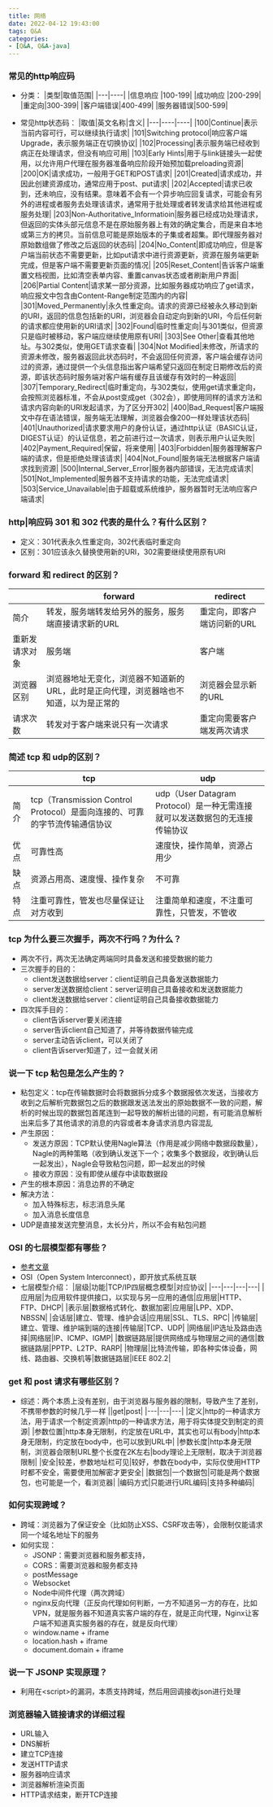 ```yaml
---
title: 网络
date: 2022-04-12 19:43:00
tags: Q&A
categories:
- [Q&A, Q&A-java]
---
```


### 常见的http响应码
* 分类：
|类型|取值范围|
|---|----|
|信息响应	|100-199|
|成功响应	|200-299|
|重定向|300-399|
|客户端错误|400-499|
|服务器错误|500-599|

* 常见http状态码：
|取值|英文名称|含义|
|---|----|----|
|100|Continue|表示当前内容可行，可以继续执行请求|
|101|Switching protocol|响应客户端Upgrade，表示服务端正在切换协议|
|102|Processing|表示服务端已经收到病正在处理请求，但没有响应可用|
|103|Early Hints|用于与link链接头一起使用，以允许用户代理在服务器准备响应阶段开始预加载preloading资源|
|200|OK|请求成功，一般用于GET和POST请求|
|201|Created|请求成功，并因此创建资源成功，通常应用于post、put请求|
|202|Accepted|请求已收到，还未响应，没有结果。意味着不会有一个异步响应回复请求，可能会有另外的进程或者服务去处理该请求，通常用于批处理或者转发请求给其他进程或服务处理|
|203|Non-Authoritative_Informatioin|服务器已经成功处理请求，但返回的实体头部元信息不是在原始服务器上有效的确定集合，而是来自本地或第三方的拷贝。当前信息可能是原始版本的子集或者超集。即代理服务器对原始数组做了修改之后返回的状态码|
|204|No_Content|即成功响应，但是客户端当前状态不需要更新，比如put请求中进行资源更新，资源在服务端更新完成，但是客户端不需要更新页面的情况|
|205|Reset_Content|告诉客户端重置文档视图，比如清空表单内容、重置canvas状态或者刷新用户界面|
|206|Partial Content|请求某一部分资源，比如服务器成功响应了get请求，响应报文中包含由Content-Range制定范围内的内容|
|301|Moved_Permanently|永久性重定向。请求的资源已经被永久移动到新的URI，返回的信息包括新的URI，浏览器会自动定向到新的URI，今后任何新的请求都应使用新的URI请求|
|302|Found|临时性重定向|与301类似，但资源只是临时被移动，客户端应继续使用原有URI|
|303|See Other|查看其他地址。与302类似，使用GET请求查看|
|304|Not Modified|未修改，所请求的资源未修改，服务器返回此状态码时，不会返回任何资源，客户端会缓存访问过的资源，通过提供一个头信息指出客户端希望只返回在制定日期修改后的资源，即该状态码时服务端对客户端有缓存且该缓存有效时的一种返回|
|307|Temporary_Redirect|临时重定向，与302类似，使用get请求重定向，会按照浏览器标准，不会从post变成get（302会），即使用同样的请求方法和请求内容向新的URI发起请求，为了区分开302|
|400|Bad_Request|客户端报文中存在语法错误，服务端无法理解，浏览器会像200一样处理该状态码|
|401|Unauthorized|请求要求用户的身份认证，通过http认证（BASIC认证，DIGEST认证）的认证信息，若之前进行过一次请求，则表示用户认证失败|
|402|Payment_Required|保留，将来使用|
|403|Forbidden|服务器理解客户端的请求，但是拒绝处理该请求|
|404|Not_Found|服务端无法根据客户端请求找到资源|
|500|Internal_Server_Error|服务器内部错误，无法完成请求|
|501|Not_Implemented|服务器不支持请求的功能，无法完成请求|
|503|Service_Unavailable|由于超载或系统维护，服务器暂时无法响应客户端请求|


### http|响应码 301 和 302 代表的是什么？有什么区别？
* 定义：301代表永久性重定向，302代表临时重定向
* 区别：301应该永久替换使用新的URI，302需要继续使用原有URI

### forward 和 redirect 的区别？
||forward|redirect|
|---|---|----|
|简介|转发，服务端转发给另外的服务，服务端直接请求新的URL|重定向，即客户端访问新的URL|
|重新发请求对象|服务端|客户端|
|浏览器区别|浏览器地址无变化，浏览器不知道新的URL，此时是正向代理，浏览器啥也不知道，以为是正常的|浏览器会显示新的URL|
|请求次数|转发对于客户端来说只有一次请求|重定向需要客户端发两次请求|

### 简述 tcp 和 udp的区别？
||tcp|udp|
|---|---|---|
|简介|tcp（Transmission Control Protocol）是面向连接的、可靠的字节流传输通信协议|udp（User Datagram Protocol）是一种无需连接就可以发送数据包的无连接传输协议|
|优点|可靠性高|速度快，操作简单，资源占用少|
|缺点|资源占用高、速度慢、操作复杂|不可靠|
|特点|注重可靠性，管发也尽量保证让对方收到|注重简单和速度，不注重可靠性，只管发，不管收|

### tcp 为什么要三次握手，两次不行吗？为什么？
* 两次不行，两次无法确定两端同时具备发送和接受数据的能力
* 三次握手的目的：
  * client发送数据给server：client证明自己具备发送数据能力
  * server发送数据给client：server证明自己具备接收和发送数据能力
  * client发送数据给server：client证明自己具备接收数据能力
* 四次挥手目的：
  * client告诉server要关闭连接
  * server告诉client自己知道了，并等待数据传输完成
  * server主动告诉client，可以关闭了
  * client告诉server知道了，过一会就关闭


### 说一下 tcp 粘包是怎么产生的？
* 粘包定义：tcp在传输数据时会将数据拆分成多个数据报依次发送，当接收方收到之后解析完数据包之后的数据跟发送法发出的原始数据不一致的问题，解析的时候出现的数据包首尾连到一起导致的解析出错的问题，有可能消息解析出来后多了其他请求的消息的内容或者本身请求消息内容混乱
* 产生原因：
  * 发送方原因：TCP默认使用Nagle算法（作用是减少网络中数据段数量），Nagle的两种策略（收到确认发送下一个；收集多个数据段，收到确认后一起发出），Nagle会导致粘包问题，即一起发出的时候
  * 接收方原因：没有即使从缓存中读取数据段
* 产生的根本原因：消息边界的不确定
* 解决方法：
  * 加入特殊标志，标志消息头尾
  * 加入消息长度信息
* UDP是直接发送完整消息，太长分片，所以不会有粘包问题

### OSI 的七层模型都有哪些？
* [参考文章](https://blog.csdn.net/qq_39521554/article/details/79894501)
* OSI（Open System Interconnect），即开放式系统互联
* 七层模型介绍：
|层级|功能|TCP/IP四层概念模型|对应协议|
|---|---|---|---|
|应用层|为应用软件提供接口，以实现与另一应用的通信|应用层|HTTP、FTP、DHCP|
|表示层|数据格式转化、数据加密|应用层|LPP、XDP、NBSSN|
|会话层|建立、管理、维护会话|应用层|SSL、TLS、RPC|
|传输层|建立、管理、维护端到端的连接|传输层|TCP、UDP|
|网络层|IP选址及路由选择|网络层|IP、ICMP、IGMP|
|数据链路层|提供网络成与物理层之间的通信|数据链路层|PPTP、L2TP、RARP|
|物理层|比特流传输，即各种实体设备，网线、路由器、交换机等|数据链路层|IEEE 802.2|

### get 和 post 请求有哪些区别？
* 综述：两个本质上没有差别，由于浏览器与服务器的限制，导致产生了差别，不携带参数的时候几乎一样
||get|post|
|---|---|---|
|定义|http的一种请求方法，用于请求一个制定资源|http的一种请求方法，用于将实体提交到制定的资源|
|参数位置|http本身无限制，约定放在URL中，其实也可以有body|http本身无限制，约定放在body中，也可以放到URL中|
|参数长度|http本身无限制，浏览器会限制URL整个长度在2K左右|body理论上无限制，取决于浏览器限制|
|安全|较差，参数地址栏可见|较好，参数在body中，实际仅使用HTTP时都不安全，需要使用加解密才更安全|
|数据包|一个数据包|可能是两个数据包，也可能是一个，看浏览器|
|编码方式|只能进行URL编码|支持多种编码|


### 如何实现跨域？
* 跨域：浏览器为了保证安全（比如防止XSS、CSRF攻击等），会限制仅能请求同一个域名地址下的服务
* 如何实现：
  * JSONP：需要浏览器和服务都支持，
  * CORS：需要浏览器和服务都支持
  * postMessage
  * Websocket
  * Node中间件代理（两次跨域）
  * nginx反向代理（正反向代理如何判断，一方不知道另一方的存在，比如VPN，就是服务器不知道真实客户端的存在，就是正向代理，Nginx让客户端不知道真实服务器的存在，就是反向代理）
  * window.name + iframe
  * location.hash + iframe
  * document.domain + iframe

### 说一下 JSONP 实现原理？
* 利用在\<script\>的漏洞，本质支持跨域，然后用回调接收json进行处理

### 浏览器输入链接请求的详细过程
* URL输入
* DNS解析
* 建立TCP连接
* 发送HTTP请求
* 服务器响应请求
* 浏览器解析渲染页面
* HTTP请求结束，断开TCP连接
